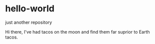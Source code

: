 # hello-world
just another repository 

Hi there,
I've had tacos on the moon and find them far suprior to Earth tacos.
